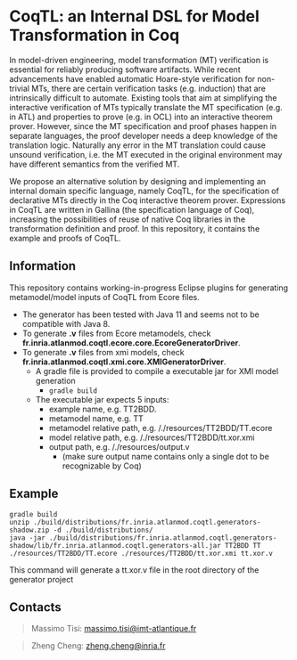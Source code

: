 CoqTL: an Internal DSL for Model Transformation in Coq
=======
In model-driven engineering, model transformation (MT) verification is essential for reliably producing software artifacts. While recent advancements have enabled automatic Hoare-style verification for non-trivial MTs, there are certain verification tasks (e.g. induction) that are intrinsically difficult to automate. Existing tools that aim at simplifying the interactive verification of MTs typically translate the MT specification (e.g. in ATL) and properties to prove (e.g. in OCL) into an interactive theorem prover. However, since the MT specification and proof phases happen in separate languages, the proof developer needs a deep knowledge of the translation logic. Naturally any error in the MT translation could cause unsound verification, i.e. the MT executed in the original environment may have different semantics from the verified MT.

We propose an alternative solution by designing and implementing an internal domain specific language, namely CoqTL, for the specification of declarative MTs directly in the Coq interactive theorem prover.  Expressions in CoqTL are written in Gallina (the specification language of Coq), increasing the possibilities of reuse of native Coq libraries in the transformation definition and proof. In this repository, it contains the example and proofs of CoqTL.

Information
------
This repository contains working-in-progress Eclipse plugins for generating metamodel/model inputs of CoqTL from Ecore files.
* The generator has been tested with Java 11 and seems not to be compatible with Java 8.
* To generate **.v** files from Ecore metamodels, check **fr.inria.atlanmod.coqtl.ecore.core.EcoreGeneratorDriver**.
* To generate **.v** files from xmi models, check **fr.inria.atlanmod.coqtl.xmi.core.XMIGeneratorDriver**.
  * A gradle file is provided to compile a executable jar for XMI model generation
    * `gradle build`
  * The executable jar expects 5 inputs:
    * example name, e.g. TT2BDD.
    * metamodel name, e.g. TT
    * metamodel relative path, e.g. /./resources/TT2BDD/TT.ecore
    * model relative path, e.g. /./resources/TT2BDD/tt.xor.xmi
    * output path, e.g. /./resources/output.v 
      * (make sure output name contains only a single dot to be recognizable by Coq)

Example
------
```
gradle build
unzip ./build/distributions/fr.inria.atlanmod.coqtl.generators-shadow.zip -d ./build/distributions/
java -jar ./build/distributions/fr.inria.atlanmod.coqtl.generators-shadow/lib/fr.inria.atlanmod.coqtl.generators-all.jar TT2BDD TT ./resources/TT2BDD/TT.ecore ./resources/TT2BDD/tt.xor.xmi tt.xor.v
```
This command will generate a tt.xor.v file in the root directory of the generator project

Contacts
------
> Massimo Tisi: massimo.tisi@imt-atlantique.fr

> Zheng Cheng: zheng.cheng@inria.fr
